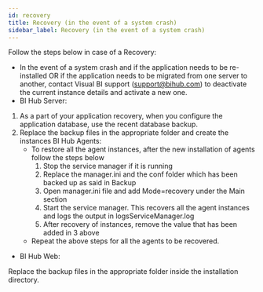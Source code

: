 ```yaml
---
id: recovery
title: Recovery (in the event of a system crash)
sidebar_label: Recovery (in the event of a system crash)
---
```


Follow the steps below in case of a Recovery:

-  In the event of a system crash and if the application needs to be re-installed OR if the application needs to be migrated from one server to another, contact Visual BI support (<support@bihub.com>) to deactivate the current instance details and activate a new one.
-  BI Hub Server:
 1. As a part of your application recovery, when you configure the application database, use the recent database backup.
 2. Replace the backup files in the appropriate folder and create the instances BI Hub Agents:
    - To restore all the agent instances, after the new installation of agents follow the steps below
        1. Stop the service manager if it is running
        2. Replace the manager.ini and the conf folder which has been backed up as said in Backup
        3. Open manager.ini file and add Mode=recovery under the Main section
        4. Start the service manager. This recovers all the agent instances and logs the output in logsServiceManager.log
        5. After recovery of instances, remove the value that has been added in 3 above
     - Repeat the above steps for all the agents to be recovered.

- BI Hub Web:

Replace the backup files in the appropriate folder inside the installation directory.

